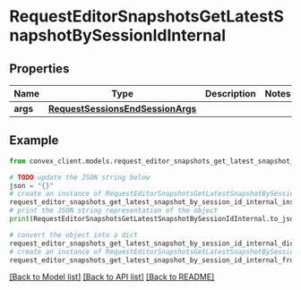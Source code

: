 # RequestEditorSnapshotsGetLatestSnapshotBySessionIdInternal


## Properties

Name | Type | Description | Notes
------------ | ------------- | ------------- | -------------
**args** | [**RequestSessionsEndSessionArgs**](RequestSessionsEndSessionArgs.md) |  | 

## Example

```python
from convex_client.models.request_editor_snapshots_get_latest_snapshot_by_session_id_internal import RequestEditorSnapshotsGetLatestSnapshotBySessionIdInternal

# TODO update the JSON string below
json = "{}"
# create an instance of RequestEditorSnapshotsGetLatestSnapshotBySessionIdInternal from a JSON string
request_editor_snapshots_get_latest_snapshot_by_session_id_internal_instance = RequestEditorSnapshotsGetLatestSnapshotBySessionIdInternal.from_json(json)
# print the JSON string representation of the object
print(RequestEditorSnapshotsGetLatestSnapshotBySessionIdInternal.to_json())

# convert the object into a dict
request_editor_snapshots_get_latest_snapshot_by_session_id_internal_dict = request_editor_snapshots_get_latest_snapshot_by_session_id_internal_instance.to_dict()
# create an instance of RequestEditorSnapshotsGetLatestSnapshotBySessionIdInternal from a dict
request_editor_snapshots_get_latest_snapshot_by_session_id_internal_from_dict = RequestEditorSnapshotsGetLatestSnapshotBySessionIdInternal.from_dict(request_editor_snapshots_get_latest_snapshot_by_session_id_internal_dict)
```
[[Back to Model list]](../README.md#documentation-for-models) [[Back to API list]](../README.md#documentation-for-api-endpoints) [[Back to README]](../README.md)


